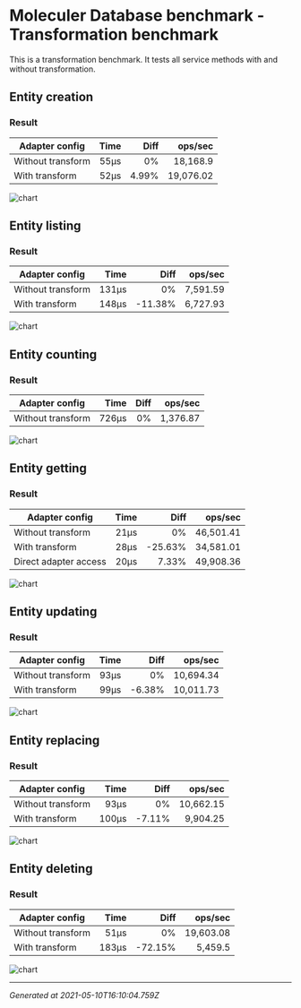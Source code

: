 <!-- THIS PAGE IS GENERATED. DO NOT EDIT MANUALLY! -->

# Moleculer Database benchmark - Transformation benchmark
This is a transformation benchmark. It tests all service methods with and without transformation.
## Entity creation

### Result


| Adapter config | Time | Diff | ops/sec |
| -------------- | ----:| ----:| -------:|
| Without transform | 55μs | 0% | 18,168.9 |
| With transform | 52μs | 4.99% | 19,076.02 |

![chart](https://image-charts.com/chart?chs=800x450&chtt=Entity%20creation%7C%28ops%2Fsec%29&chf=b0%2Clg%2C90%2C03a9f4%2C0%2C3f51b5%2C1&chg=0%2C50&chma=0%2C0%2C10%2C10&cht=bvs&chxt=x%2Cy&chxl=0%3A%7CWithout%20transform%7CWith%20transform&chd=a%3A18168.900293367842%2C19076.019228229965)

## Entity listing

### Result


| Adapter config | Time | Diff | ops/sec |
| -------------- | ----:| ----:| -------:|
| Without transform | 131μs | 0% | 7,591.59 |
| With transform | 148μs | -11.38% | 6,727.93 |

![chart](https://image-charts.com/chart?chs=800x450&chtt=Entity%20listing%7C%28ops%2Fsec%29&chf=b0%2Clg%2C90%2C03a9f4%2C0%2C3f51b5%2C1&chg=0%2C50&chma=0%2C0%2C10%2C10&cht=bvs&chxt=x%2Cy&chxl=0%3A%7CWithout%20transform%7CWith%20transform&chd=a%3A7591.591553195681%2C6727.932672707071)

## Entity counting

### Result


| Adapter config | Time | Diff | ops/sec |
| -------------- | ----:| ----:| -------:|
| Without transform | 726μs | 0% | 1,376.87 |

![chart](https://image-charts.com/chart?chs=800x450&chtt=Entity%20counting%7C%28ops%2Fsec%29&chf=b0%2Clg%2C90%2C03a9f4%2C0%2C3f51b5%2C1&chg=0%2C50&chma=0%2C0%2C10%2C10&cht=bvs&chxt=x%2Cy&chxl=0%3A%7CWithout%20transform&chd=a%3A1376.8735905731837)

## Entity getting

### Result


| Adapter config | Time | Diff | ops/sec |
| -------------- | ----:| ----:| -------:|
| Without transform | 21μs | 0% | 46,501.41 |
| With transform | 28μs | -25.63% | 34,581.01 |
| Direct adapter access | 20μs | 7.33% | 49,908.36 |

![chart](https://image-charts.com/chart?chs=800x450&chtt=Entity%20getting%7C%28ops%2Fsec%29&chf=b0%2Clg%2C90%2C03a9f4%2C0%2C3f51b5%2C1&chg=0%2C50&chma=0%2C0%2C10%2C10&cht=bvs&chxt=x%2Cy&chxl=0%3A%7CWithout%20transform%7CWith%20transform%7CDirect%20adapter%20access&chd=a%3A46501.41142760411%2C34581.00678348184%2C49908.36425056682)

## Entity updating

### Result


| Adapter config | Time | Diff | ops/sec |
| -------------- | ----:| ----:| -------:|
| Without transform | 93μs | 0% | 10,694.34 |
| With transform | 99μs | -6.38% | 10,011.73 |

![chart](https://image-charts.com/chart?chs=800x450&chtt=Entity%20updating%7C%28ops%2Fsec%29&chf=b0%2Clg%2C90%2C03a9f4%2C0%2C3f51b5%2C1&chg=0%2C50&chma=0%2C0%2C10%2C10&cht=bvs&chxt=x%2Cy&chxl=0%3A%7CWithout%20transform%7CWith%20transform&chd=a%3A10694.336321073446%2C10011.729428104494)

## Entity replacing

### Result


| Adapter config | Time | Diff | ops/sec |
| -------------- | ----:| ----:| -------:|
| Without transform | 93μs | 0% | 10,662.15 |
| With transform | 100μs | -7.11% | 9,904.25 |

![chart](https://image-charts.com/chart?chs=800x450&chtt=Entity%20replacing%7C%28ops%2Fsec%29&chf=b0%2Clg%2C90%2C03a9f4%2C0%2C3f51b5%2C1&chg=0%2C50&chma=0%2C0%2C10%2C10&cht=bvs&chxt=x%2Cy&chxl=0%3A%7CWithout%20transform%7CWith%20transform&chd=a%3A10662.152232432549%2C9904.24653682173)

## Entity deleting

### Result


| Adapter config | Time | Diff | ops/sec |
| -------------- | ----:| ----:| -------:|
| Without transform | 51μs | 0% | 19,603.08 |
| With transform | 183μs | -72.15% | 5,459.5 |

![chart](https://image-charts.com/chart?chs=800x450&chtt=Entity%20deleting%7C%28ops%2Fsec%29&chf=b0%2Clg%2C90%2C03a9f4%2C0%2C3f51b5%2C1&chg=0%2C50&chma=0%2C0%2C10%2C10&cht=bvs&chxt=x%2Cy&chxl=0%3A%7CWithout%20transform%7CWith%20transform&chd=a%3A19603.075297822932%2C5459.497019815262)

--------------------
_Generated at 2021-05-10T16:10:04.759Z_